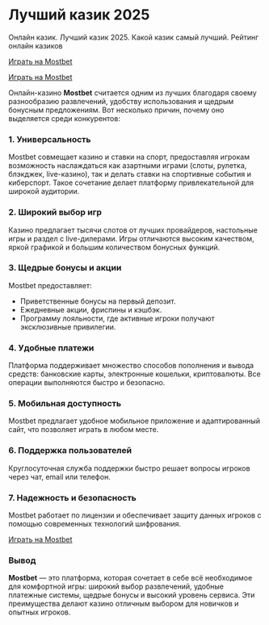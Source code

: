 # Лучший казик 2025
Онлайн казик. Лучший казик 2025. Какой казик самый лучший. Рейтинг онлайн казиков

[Играть на Mostbet](https://xf38lo22j1y0ihymst.com/Yh7F)

[Играть на Mostbet](https://xf38lo22j1y0ihymst.com/Yh7F)

Онлайн-казино **Mostbet** считается одним из лучших благодаря своему разнообразию развлечений, удобству использования и щедрым бонусным предложениям. Вот несколько причин, почему оно выделяется среди конкурентов:

### 1. **Универсальность**  
Mostbet совмещает казино и ставки на спорт, предоставляя игрокам возможность наслаждаться как азартными играми (слоты, рулетка, блэкджек, live-казино), так и делать ставки на спортивные события и киберспорт. Такое сочетание делает платформу привлекательной для широкой аудитории.  

### 2. **Широкий выбор игр**  
Казино предлагает тысячи слотов от лучших провайдеров, настольные игры и раздел с live-дилерами. Игры отличаются высоким качеством, яркой графикой и большим количеством бонусных функций.  

### 3. **Щедрые бонусы и акции**  
Mostbet предоставляет:
- Приветственные бонусы на первый депозит.
- Ежедневные акции, фриспины и кэшбэк.
- Программу лояльности, где активные игроки получают эксклюзивные привилегии.  

### 4. **Удобные платежи**  
Платформа поддерживает множество способов пополнения и вывода средств: банковские карты, электронные кошельки, криптовалюты. Все операции выполняются быстро и безопасно.  

### 5. **Мобильная доступность**  
Mostbet предлагает удобное мобильное приложение и адаптированный сайт, что позволяет играть в любом месте.  

### 6. **Поддержка пользователей**  
Круглосуточная служба поддержки быстро решает вопросы игроков через чат, email или телефон.  

### 7. **Надежность и безопасность**  
Mostbet работает по лицензии и обеспечивает защиту данных игроков с помощью современных технологий шифрования.  

[Играть на Mostbet](https://xf38lo22j1y0ihymst.com/Yh7F)

### Вывод  
**Mostbet** — это платформа, которая сочетает в себе всё необходимое для комфортной игры: широкий выбор развлечений, удобные платежные системы, щедрые бонусы и высокий уровень сервиса. Эти преимущества делают казино отличным выбором для новичков и опытных игроков.

